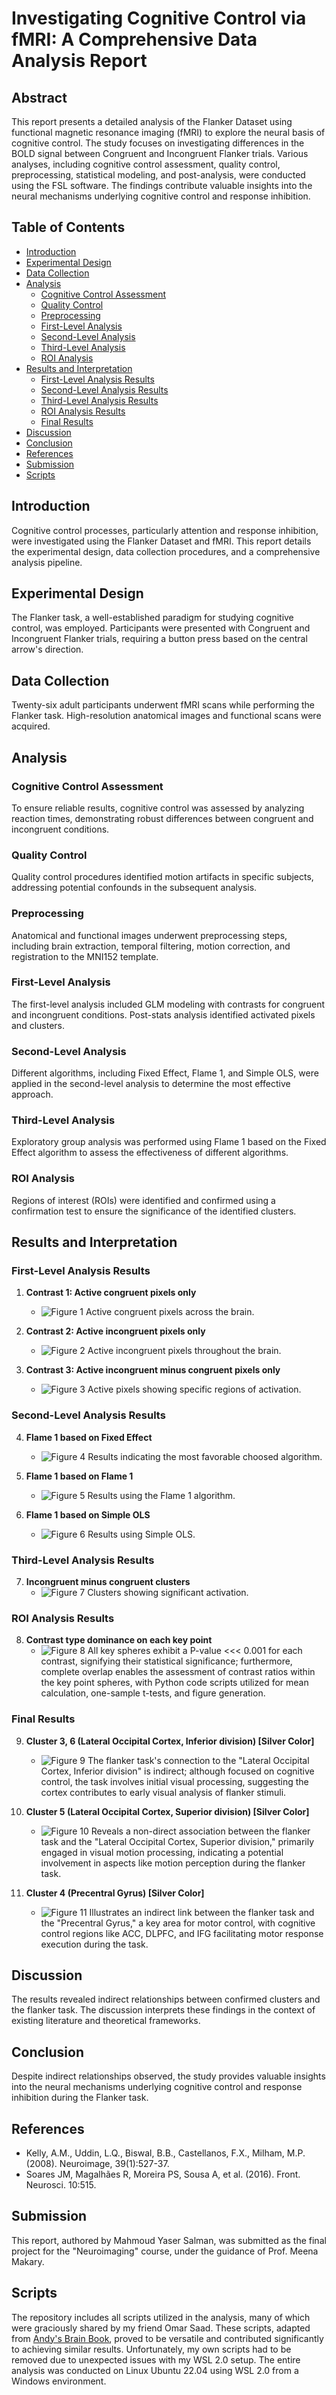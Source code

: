 # Investigating Cognitive Control via fMRI: A Comprehensive Data Analysis Report

## Abstract

This report presents a detailed analysis of the Flanker Dataset using functional magnetic resonance imaging (fMRI) to explore the neural basis of cognitive control. The study focuses on investigating differences in the BOLD signal between Congruent and Incongruent Flanker trials. Various analyses, including cognitive control assessment, quality control, preprocessing, statistical modeling, and post-analysis, were conducted using the FSL software. The findings contribute valuable insights into the neural mechanisms underlying cognitive control and response inhibition.

## Table of Contents

- [Introduction](#introduction)
- [Experimental Design](#experimental-design)
- [Data Collection](#data-collection)
- [Analysis](#analysis)
  - [Cognitive Control Assessment](#cognitive-control-assessment)
  - [Quality Control](#quality-control)
  - [Preprocessing](#preprocessing)
  - [First-Level Analysis](#first-level-analysis)
  - [Second-Level Analysis](#second-level-analysis)
  - [Third-Level Analysis](#third-level-analysis)
  - [ROI Analysis](#roi-analysis)
- [Results and Interpretation](#results-and-interpretation)
  - [First-Level Analysis Results](#first-level-analysis-results)
  - [Second-Level Analysis Results](#second-level-analysis-results)
  - [Third-Level Analysis Results](#third-level-analysis-results)
  - [ROI Analysis Results](#roi-analysis-results)
  - [Final Results](#final-results)
- [Discussion](#discussion)
- [Conclusion](#conclusion)
- [References](#references)
- [Submission](#submission)
- [Scripts](#scripts)


## Introduction

Cognitive control processes, particularly attention and response inhibition, were investigated using the Flanker Dataset and fMRI. This report details the experimental design, data collection procedures, and a comprehensive analysis pipeline.

## Experimental Design

The Flanker task, a well-established paradigm for studying cognitive control, was employed. Participants were presented with Congruent and Incongruent Flanker trials, requiring a button press based on the central arrow's direction.

## Data Collection

Twenty-six adult participants underwent fMRI scans while performing the Flanker task. High-resolution anatomical images and functional scans were acquired.

## Analysis

### Cognitive Control Assessment

To ensure reliable results, cognitive control was assessed by analyzing reaction times, demonstrating robust differences between congruent and incongruent conditions.

### Quality Control

Quality control procedures identified motion artifacts in specific subjects, addressing potential confounds in the subsequent analysis.

### Preprocessing

Anatomical and functional images underwent preprocessing steps, including brain extraction, temporal filtering, motion correction, and registration to the MNI152 template.

### First-Level Analysis

The first-level analysis included GLM modeling with contrasts for congruent and incongruent conditions. Post-stats analysis identified activated pixels and clusters.

### Second-Level Analysis

Different algorithms, including Fixed Effect, Flame 1, and Simple OLS, were applied in the second-level analysis to determine the most effective approach.

### Third-Level Analysis

Exploratory group analysis was performed using Flame 1 based on the Fixed Effect algorithm to assess the effectiveness of different algorithms.

### ROI Analysis

Regions of interest (ROIs) were identified and confirmed using a confirmation test to ensure the significance of the identified clusters.

## Results and Interpretation

### First-Level Analysis Results

1. **Contrast 1: Active congruent pixels only**
   - ![Figure 1](assets/images/Fig1.png) Active congruent pixels across the brain.

2. **Contrast 2: Active incongruent pixels only**
   - ![Figure 2](assets/images/Fig2.png) Active incongruent pixels throughout the brain.

3. **Contrast 3: Active incongruent minus congruent pixels only**
   - ![Figure 3](assets/images/Fig3.png) Active pixels showing specific regions of activation.

### Second-Level Analysis Results

4. **Flame 1 based on Fixed Effect**
   - ![Figure 4](assets/images/Fig4.png) Results indicating the most favorable choosed algorithm.

5. **Flame 1 based on Flame 1**
   - ![Figure 5](assets/images/Fig5.png) Results using the Flame 1 algorithm.

6. **Flame 1 based on Simple OLS**
   - ![Figure 6](assets/images/Fig7.png) Results using Simple OLS.

### Third-Level Analysis Results

7. **Incongruent minus congruent clusters**
   - ![Figure 7](assets/images/Fig8.png) Clusters showing significant activation.

### ROI Analysis Results

8. **Contrast type dominance on each key point**
   - ![Figure 8](assets/images/Fig10.png) All key spheres exhibit a P-value <<< 0.001 for each contrast, signifying their statistical significance; furthermore, complete overlap enables the assessment of contrast ratios within the key point spheres, with Python code scripts utilized for mean calculation, one-sample t-tests, and figure generation.

### Final Results
9. **Cluster 3, 6 (Lateral Occipital Cortex, Inferior division) [Silver Color]**
   - ![Figure 9](assets/images/Fig15.png) The flanker task's connection to the "Lateral Occipital Cortex, Inferior division" is indirect; although focused on cognitive control, the task involves initial visual processing, suggesting the cortex contributes to early visual analysis of flanker stimuli.

10. **Cluster 5 (Lateral Occipital Cortex, Superior division) [Silver Color]**
    - ![Figure 10](assets/images/Fig16.png) Reveals a non-direct association between the flanker task and the "Lateral Occipital Cortex, Superior division," primarily engaged in visual motion processing, indicating a potential involvement in aspects like motion perception during the flanker task.

11. **Cluster 4 (Precentral Gyrus) [Silver Color]**
    - ![Figure 11](assets/images/Fig17.png) Illustrates an indirect link between the flanker task and the "Precentral Gyrus," a key area for motor control, with cognitive control regions like ACC, DLPFC, and IFG facilitating motor response execution during the task.

## Discussion

The results revealed indirect relationships between confirmed clusters and the flanker task. The discussion interprets these findings in the context of existing literature and theoretical frameworks.

## Conclusion

Despite indirect relationships observed, the study provides valuable insights into the neural mechanisms underlying cognitive control and response inhibition during the Flanker task.

## References

- Kelly, A.M., Uddin, L.Q., Biswal, B.B., Castellanos, F.X., Milham, M.P. (2008). Neuroimage, 39(1):527-37.
- Soares JM, Magalhães R, Moreira PS, Sousa A, et al. (2016). Front. Neurosci. 10:515.

## Submission

This report, authored by Mahmoud Yaser Salman, was submitted as the final project for the "Neuroimaging" course, under the guidance of Prof. Meena Makary.

## Scripts

The repository includes all scripts utilized in the analysis, many of which were graciously shared by my friend Omar Saad. These scripts, adapted from [Andy's Brain Book](https://andysbrainbook.readthedocs.io/en/latest/fMRI_Short_Course/fMRI_Intro.html), proved to be versatile and contributed significantly to achieving similar results. Unfortunately, my own scripts had to be removed due to unexpected issues with my WSL 2.0 setup. The entire analysis was conducted on Linux Ubuntu 22.04 using WSL 2.0 from a Windows environment.
